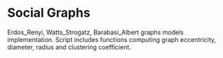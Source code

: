 # Social Graphs
Erdos_Renyi, Watts_Strogatz, Barabasi_Albert graphs models implementation. 
Script includes functions computing graph eccentricity, diameter, radius and clustering coefficient.  
